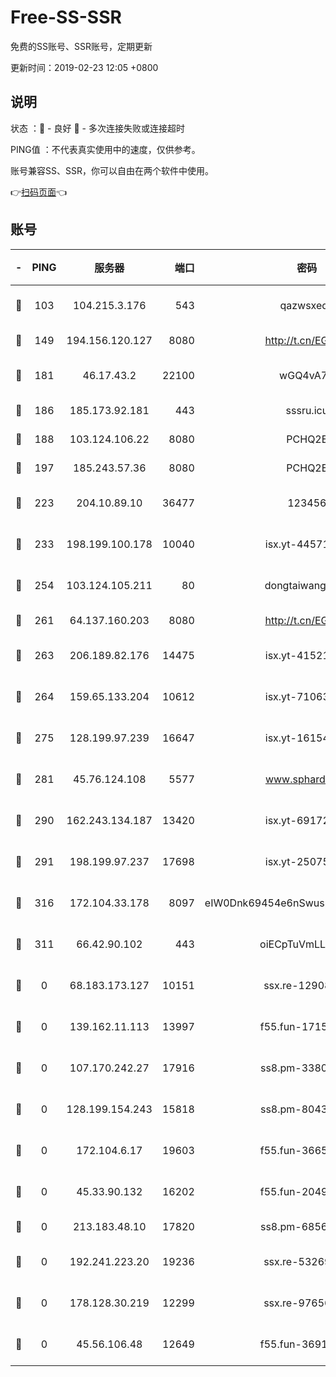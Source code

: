 # Free-SS-SSR

免费的SS账号、SSR账号，定期更新

更新时间：2019-02-23 12:05 +0800

## 说明

状态     ：🙂 - 良好 🙁 - 多次连接失败或连接超时

PING值   ：不代表真实使用中的速度，仅供参考。

账号兼容SS、SSR，你可以自由在两个软件中使用。

👉[扫码页面](https://liesauer.github.io/free-ss-ssr.github.io/)👈

## 账号

|-|PING|服务器|端口|密码|加密方式|区域|
|:----:|:----:|:-----:|-----:|:----:|:----:|:----:|
|🙂|103|104.215.3.176|543|qazwsxedc|aes-256-gcm|JP|
|🙂|149|194.156.120.127|8080|http://t.cn/EGJIyrl|rc4-md5|RU|
|🙂|181|46.17.43.2|22100|wGQ4vA7D|aes-256-gcm|RU|
|🙂|186|185.173.92.181|443|sssru.icu|rc4-md5|RU|
|🙂|188|103.124.106.22|8080|PCHQ2E|rc4-md5|US|
|🙂|197|185.243.57.36|8080|PCHQ2E|rc4-md5|US|
|🙂|223|204.10.89.10|36477|123456|aes-256-cfb|US|
|🙂|233|198.199.100.178|10040|isx.yt-44571737|aes-256-cfb|US|
|🙂|254|103.124.105.211|80|dongtaiwang.com|aes-256-cfb|US|
|🙂|261|64.137.160.203|8080|http://t.cn/EGJIyrl|rc4-md5|CA|
|🙂|263|206.189.82.176|14475|isx.yt-41521441|aes-256-cfb|SG|
|🙂|264|159.65.133.204|10612|isx.yt-71063430|aes-256-cfb|SG|
|🙂|275|128.199.97.239|16647|isx.yt-16154588|aes-256-cfb|SG|
|🙂|281|45.76.124.108|5577|www.sphard.com|aes-256-cfb|AU|
|🙂|290|162.243.134.187|13420|isx.yt-69172520|aes-256-cfb|US|
|🙂|291|198.199.97.237|17698|isx.yt-25075255|aes-256-cfb|US|
|🙂|316|172.104.33.178|8097|eIW0Dnk69454e6nSwuspv9DmS201tQ0D|aes-256-cfb|SG|
|🙂|311|66.42.90.102|443|oiECpTuVmLLxk4Ts|aes-256-cfb|US|
|🙁|0|68.183.173.127|10151|ssx.re-12908740|aes-256-cfb|US|
|🙁|0|139.162.11.113|13997|f55.fun-17151617|aes-256-cfb|SG|
|🙁|0|107.170.242.27|17916|ss8.pm-33807942|aes-256-cfb|US|
|🙁|0|128.199.154.243|15818|ss8.pm-80438797|aes-256-cfb|SG|
|🙁|0|172.104.6.17|19603|f55.fun-36655557|aes-256-cfb|US|
|🙁|0|45.33.90.132|16202|f55.fun-20490140|aes-256-cfb|US|
|🙁|0|213.183.48.10|17820|ss8.pm-68560247|rc4-md5|RU|
|🙁|0|192.241.223.20|19236|ssx.re-53269147|aes-256-cfb|US|
|🙁|0|178.128.30.219|12299|ssx.re-97656059|aes-256-cfb|SG|
|🙁|0|45.56.106.48|12649|f55.fun-36914510|aes-256-cfb|US|
